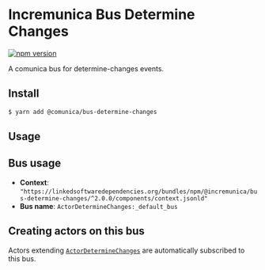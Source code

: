 # Incremunica Bus Determine Changes

[![npm version](https://badge.fury.io/js/@incremunica%2Fbus-determine-changes.svg)](https://badge.fury.io/js/@incremunica%2Fbus-determine-changes)

A comunica bus for determine-changes events.

## Install

```bash
$ yarn add @comunica/bus-determine-changes
```

## Usage

## Bus usage

* **Context**: `"https://linkedsoftwaredependencies.org/bundles/npm/@incremunica/bus-determine-changes/^2.0.0/components/context.jsonld"`
* **Bus name**: `ActorDetermineChanges:_default_bus`

## Creating actors on this bus

Actors extending [`ActorDetermineChanges`](TODO:jsdoc_url) are automatically subscribed to this bus.
